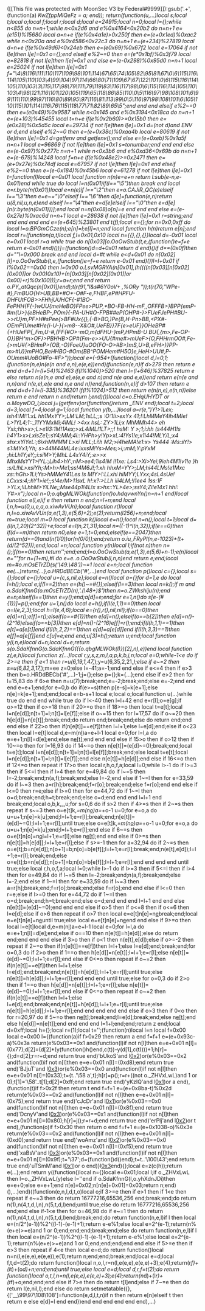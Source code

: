([[This file was protected with MoonSec V3 by Federal#9999]]):gsub('.+', (function(a) _KwZfppMlQeFz = a; end)); return(function(u,...)local s;local t;local o;local f;local r;local d;local e=24915;local n=0;local l={};while n<855 do n=n+1;while n<0x2d6 and e%0x4164<0x20b2 do n=n+1 e=(e*151)%15680 local a=n+e if(e%0x4a1e)>0x250f then e=(e+0x1ed)%0xac2 while n<0x20a and e%0x4586<0x22c3 do n=n+1 e=(e+234)%27819 local d=n+e if(e%0x49d6)<0x24eb then e=(e*0x69)%0x67f2 local e=17064 if not l[e]then l[e]=0x1 o={};end elseif e%2~=0 then e=(e*0x1bf)%0x3f79 local e=82818 if not l[e]then l[e]=0x1 end else e=(e-0x298)%0x95d0 n=n+1 local e=25024 if not l[e]then l[e]=0x1 f="\4\8\116\111\110\117\109\98\101\114\67\65\74\105\82\95\81\67\0\6\115\116\114\105\110\103\4\99\104\97\114\66\80\71\109\67\67\122\101\0\6\115\116\114\105\110\103\3\115\117\98\79\111\79\119\83\116\117\98\0\6\115\116\114\105\110\103\4\98\121\116\101\120\105\119\65\118\86\85\110\0\5\116\97\98\108\101\6\99\111\110\99\97\116\80\89\95\97\116\81\113\99\0\5\116\97\98\108\101\6\105\110\115\101\114\116\76\115\118\77\71\82\89\65\5";end end end elseif e%2~=0 then e=(e*0x49)%0x9587 while n<0x145 and e%0x3194<0x18ca do n=n+1 e=(e+103)%45455 local t=n+e if(e%0x2b60)>=0x15b0 then e=(e*0x28)%0x5d5c local e=29734 if not l[e]then l[e]=0x1 d=(not d)and _ENV or d;end elseif e%2~=0 then e=(e+0x38c)%0xaa4b local e=80619 if not l[e]then l[e]=0x1 d=getfenv and getfenv();end else e=(e+0xeb)%0x1a5f n=n+1 local e=96869 if not l[e]then l[e]=0x1 s=tonumber;end end end else e=(e-0x97)%0x277c n=n+1 while n<0x3b6 and e%0xd36<0x69b do n=n+1 e=(e-679)%14248 local f=n+e if(e%0x48e2)>=0x2471 then e=(e+0x27e)%0x74df local e=67957 if not l[e]then l[e]=0x1 end elseif e%2~=0 then e=(e-0x184)%0x45b6 local e=61278 if not l[e]then l[e]=0x1 t=function(l)local e=0x01 local function n(n)e=e+n return l:sub(e-n,e-0x01)end while true do local l=n(0x01)if(l=="\5")then break end local e=r.byte(n(0x01))local e=n(e)if l=="\2"then e=o.CAJiR_QC(e)elseif l=="\3"then e=e~="\0"elseif l=="\6"then d[e]=function(e,n)return u(8,nil,u,n,e)end elseif l=="\4"then e=d[e]elseif l=="\0"then e=d[e][n(r.byte(n(0x01)))];end local n=n(0x08)o[n]=e end end end else e=(e-0x27e)%0xac6d n=n+1 local e=28638 if not l[e]then l[e]=0x1 r=string;end end end end end e=(e+645)%23801 end t(f);local e={};for n=0x0,0xff do local l=o.BPGmCCze(n);e[n]=l;e[l]=n;end local function h(n)return e[n];end local r=(function(a,t)local f,l=0x01,0x10 local n={{},{},{}}local d=-0x01 local e=0x01 local r=a while true do n[0x03][o.OoOwStub(t,e,(function()e=f+e return e-0x01 end)())]=(function()d=d+0x01 return d end)()if d==(0x0f)then d=""l=0x000 break end end local d=#t while e<d+0x01 do n[0x02][l]=o.OoOwStub(t,e,(function()e=f+e return e-0x01 end)())l=l+0x01 if l%0x02==0x00 then l=0x00 o.LsvMGRYA(n[0x01],(h((((n[0x03][n[0x02][0x00]]or 0x00)*0x10)+(n[0x03][n[0x02][0x01]]or 0x00)+r)%0x100)));r=a+r;end end return o.PY_atQqc(n[0x01])end);t(r(91,"I&s#6Y0oV+ ,%ORy  "));t(r(70,"W*Pe-#},FmBUO{H>UB,BB*#O*-O#F-e,FHBF,eP#HPFU-DHFUtFO*B>>FHhjUUHCF{-#1BO-FePHH{F{-}wUU{meHeB*O}FPee>PUP,**BO-FB-HH-mF,,OFFFB>}BPP{emP-#m{U>}{eBHeBP-,*POm}{-PA-UH#*O-FPB##eP(OHP#-}>FUeFJePH#BU->>rU}m,PF>H#s*Pee{>BF#Ux{{},{-B>*BO,)Pe{B,H-Pn>BB,<P*X#-OEm*P{Ume#H*e{i-U-}{>m8--X&O#,UeFB}}7F{e*>eUF}}*OHeBP#{+HUeFP{_Fm,U-#*,{FF{#O>-mO,m{dFHU-}mP,HPmB-U BU{,{*m>,Fe-OP-O}}BH^m>OF}>PBHHB*>OP#{Fm-e>>UU{#me#>mU*eF>{O,FHHrmOO#,Fe-{>mU#{>*BHm*P>{OB,-O*}FoeU}u*OO{FO-O>#B>}mS,U>B,eFH>}}PP-m>#U}}mP*HO,BeHHBO-#O*m{*BB^POMHem*#H5O}e,HeH>UU#,P*-OUmm#UoBO#Fo-#F>"));local e=(-954+(function()local d,l=0,1;(function(n,e)n(e(n and e,n),e(e,e))end)(function(e,n)if d>279 then return e end d=d+1 l=(l+54)%2463 if(l%1040)>520 then l=(l+646)%37825 return e else return n(e(n,e and e),e(e,e and n)and n(e and e,e))end return e(n(e and n,n)and n(e,e),e(e and n,e and n))end,function(n,e)if d>107 then return e end d=d+1 l=(l-335)%36201 if(l%1024)>512 then return e(n(n,e),e(n,n))else return e end return n end)return l;end)())local c=o.EHqUHYDT or o.MoywDO_l;local j=(getfenv)or(function()return _ENV end);local t=2;local d=3;local f=4;local g=1;local function y(b,...)local a=r(e,")Y!>1Lex; ish4:M!:1:xL hh1MxYY>;LM:LM;1sLL;;s :O:1!i>exYx 41;!:LhMMeY4ih4MIe! L>1YL4;1::_11YYMxMi;4iML! >4xx hsL: ZY>1Li;x MhMMh44> eh Yxi:;hh>x>;L>e1i3:1M!1Aex;>xL4iML!1LT>;;! hsM: Y >;1;i:hh (s444H1!s i:4Y1>x>LxisZe1;:sY4;MM;4i::YHPh>y!Yp>xL:4!Ys1!e;x1i44!MLY/L;x4 shx:xYiYeL:;6ixhMMMM L>xi MLL;Li!h M2;>i4heMA!e1:x> Ys444 :Ms:sY!> s1:MYx1;Yh; s>44M44ML4e:ixxsM!Ys>Mes;>i;:mM;Y:pYxM ;hi:Lh1Y;eY;;i:siM>Y;MhL L4xY4iY;:e>>x  MhxMsYY1>!YL:;Lih4>hY:;nM>ee4;1is4!M !!1xe: Ls4:>Xi>Yei;9ieh4M1!v1!e  }h :s/L!hL>xsiYh;:M>h>Me1;ss!4M6J!;1:xh hhxM=YY>;LM;hi44LMs!e1Mxc xs::hGh>1Li;Ys>hMMeY41Les !s M!Y>!:LLxhi hiMYY;LYxx;4sL4sUe! LCxxs:4;:hY1>ie!;;s!4e/M>11sxL  h!:x?:>LLh iii4LM;!l1ee4 1ss:1F >YLx;!iLhhM>YiLNe;;Mse44p1!4L!x s>hx::YL>4e>;ssY4;Zi!e14x1 hh!: Y#>x");local n=0;o.qbgMLWOk(function()o.hdqvwnYn()n=n+1 end)local function e(l,e)if e then return n end;n=l+n;end local l,n,h=u(0,u,e,a,o.xiwAvVUn);local function r()local n,l=o.xiwAvVUn(a,e(1,3),e(5,6)+2);e(2);return(l*256)+n;end;local m=true;local m=0 local function k()local e=n();local n=n();local t=1;local d=(l(n,1,20)*(2^32))+e;local e=l(n,21,31);local n=((-1)^l(n,32));if(e==0)then if(d==m)then return n*0;else e=1;t=0;end;elseif(e==2047)then return(d==0)and(n*(1/0))or(n*(0/0));end;return o.iu_FRyPl(n,e-1023)*(t+(d/(2^52)));end;local _=n;local function y(n)local l;if(not n)then n=_();if(n==0)then return'';end;end;l=o.OoOwStub(a,e(1,3),e(5,6)+n-1);e(n)local e=""for n=(1+m),#l do e=e..o.OoOwStub(l,n,n)end return e;end;local m=#o.mOsETrZD(s('\49.\48'))~=1 local e=n;local function ee(...)return{...},o.HRDdBECb('#',...)end local function p()local c={};local s={};local e={};local u={c,s,nil,e};local e=n()local a={}for d=1,e do local l=h();local e;if(l==2)then e=(h()~=#{});elseif(l==3)then local n=k();if m and o.SdaKfnnG(o.mOsETrZD(n),'.(\48+)$')then n=o.ZWkshiju(n);end e=n;elseif(l==1)then e=y();end;a[d]=e;end;for e=1,n()do s[e-(#{1})]=p();end;for u=1,n()do local e=h();if(l(e,1,1)==0)then local o=l(e,2,3);local h=l(e,4,6);local e={r(),r(),nil,nil};if(o==0)then e[d]=r();e[f]=r();elseif(o==#{1})then e[d]=n();elseif(o==b[2])then e[d]=n()-(2^16)elseif(o==b[3])then e[d]=n()-(2^16)e[f]=r();end;if(l(h,1,1)==1)then e[t]=a[e[t]]end if(l(h,2,2)==1)then e[d]=a[e[d]]end if(l(h,3,3)==1)then e[f]=a[e[f]]end c[u]=e;end end;u[3]=h();return u;end;local function y(l,n,e)local d=n;local d=e;return s(o.SdaKfnnG(o.SdaKfnnG(({o.qbgMLWOk(l)})[2],n),e))end local function z(_,e,h)local function z(...)local r,y,s,z,m,l,a,p,k,b,j,n;local e=0;while-1<e do if 2>=e then if e<1 then r=u(6,19,1,47,_);y=u(6,35,2,21,_);else if e~=2 then s=u(6,82,3,17,_);m=ee z=0;else l=-41;a=-1;end end else if e<=4 then if e>3 then b=o.HRDdBECb('#',...)-1;j={};else p={};k={...};end else if e>2 then for l=15,83 do if 6>e then n=u(7);break;end;e=-2;break;end;else e=-2;end end end e=e+1;end;for e=0,b do if(e>=s)then p[e-s]=k[e+1];else n[e]=k[e+1];end;end;local e=b-s+1 local e;local o;local function u(...)while true do end end while true do if l<-40 then l=l+42 end e=r[l];o=e[g];if o>=12 then if o>=18 then if 20>=o then if 18>=o then local t=e[t];local l=n[e[d]];n[t+1]=l;n[t]=l[e[f]];else if o~=15 then for l=17,57 do if o~=20 then h[e[d]]=n[e[t]];break;end;do return end;break;end;else do return end;end end else if 22>o then if(n[e[t]]==e[f])then l=l+1;else l=e[d];end;else if o<23 then local l=e[t]local d,e=m(n[l](c(n,l+1,e[d])))a=e+l-1 local e=0;for l=l,a do e=e+1;n[l]=d[e];end;else n[e[t]]();end end end else if 15>o then if o>12 then if 10~=o then for l=16,93 do if 14~=o then n[e[t]]=(e[d]~=0);break;end;local t=e[t];local l=n[e[d]];n[t+1]=l;n[t]=l[e[f]];break;end;else local t=e[t];local l=n[e[d]];n[t+1]=l;n[t]=l[e[f]];end else n[e[t]]=h[e[d]];end else if 16<=o then if 12<=o then repeat if 17>o then local r,h,o,f,a;local l=0;while l>-1 do if l>=3 then if 5<=l then if l>4 then for e=49,84 do if l~=5 then l=-2;break;end;n(a,f);break;end;else l=-2;end else if 1~=l then for e=33,59 do if l~=3 then a=r[h];break;end;f=r[o];break;end;else f=r[o];end end else if l<=0 then r=e;else if l>=0 then for e=44,72 do if 1~=l then o=d;break;end;h=t;break;end;else o=d;end end end l=l+1 end break;end;local o,b,k,_,u;for s=0,6 do if s>2 then if 4>=s then if 2~=s then repeat if s~=3 then o=e[t]k,_=m(n[o](c(n,o+1,e[d])))a=_+o-1 u=0;for e=o,a do u=u+1;n[e]=k[u];end;l=l+1;e=r[l];break;end;n[e[t]]=(e[d]~=0);l=l+1;e=r[l];until true;else o=e[t]k,_=m(n[o](c(n,o+1,e[d])))a=_+o-1 u=0;for e=o,a do u=u+1;n[e]=k[u];end;l=l+1;e=r[l];end else if 6~=s then o=e[t]n[o]=n[o](c(n,o+1,a))l=l+1;e=r[l];else n[e[t]]();end end else if 0>=s then n[e[t]]=h[e[d]];l=l+1;e=r[l];else if s>=-1 then for a=32,94 do if 2~=s then o=e[t];b=n[e[d]];n[o+1]=b;n[o]=b[e[f]];l=l+1;e=r[l];break;end;n(e[t],e[d]);l=l+1;e=r[l];break;end;else o=e[t];b=n[e[d]];n[o+1]=b;n[o]=b[e[f]];l=l+1;e=r[l];end end end end until true;else local r,h,o,f,a;local l=0;while l>-1 do if l>=3 then if 5<=l then if l>4 then for e=49,84 do if l~=5 then l=-2;break;end;n(a,f);break;end;else l=-2;end else if 1~=l then for e=33,59 do if l~=3 then a=r[h];break;end;f=r[o];break;end;else f=r[o];end end else if l<=0 then r=e;else if l>=0 then for e=44,72 do if 1~=l then o=d;break;end;h=t;break;end;else o=d;end end end l=l+1 end end else n[e[t]]=(e[d]~=0);end end end else if o>5 then if o<=8 then if o<=6 then l=e[d];else if o>6 then repeat if o>7 then local e=e[t]n[e]=n[e](c(n,e+1,a))break;end;local e=e[t]n[e]=n[e](c(n,e+1,a))until true;else local e=e[t]n[e]=n[e](c(n,e+1,a))end end else if 9>=o then local l=e[t]local d,e=m(n[l](c(n,l+1,e[d])))a=e+l-1 local e=0;for l=l,a do e=e+1;n[l]=d[e];end;else if o==10 then n[e[t]]=h[e[d]];else do return end;end end end else if 3>o then if o<1 then n(e[t],e[d]);else if o>=-2 then repeat if 2~=o then if(n[e[t]]==e[f])then l=l+1;else l=e[d];end;break;end;for o=0,3 do if 2>o then if 1==o then h[e[d]]=n[e[t]];l=l+1;e=r[l];else n[e[t]]=(e[d]~=0);l=l+1;e=r[l];end else if 0<=o then repeat if o~=2 then if(n[e[t]]==e[f])then l=l+1;else l=e[d];end;break;end;n[e[t]]=h[e[d]];l=l+1;e=r[l];until true;else n[e[t]]=h[e[d]];l=l+1;e=r[l];end end end until true;else for o=0,3 do if 2>o then if 1==o then h[e[d]]=n[e[t]];l=l+1;e=r[l];else n[e[t]]=(e[d]~=0);l=l+1;e=r[l];end else if 0<=o then repeat if o~=2 then if(n[e[t]]==e[f])then l=l+1;else l=e[d];end;break;end;n[e[t]]=h[e[d]];l=l+1;e=r[l];until true;else n[e[t]]=h[e[d]];l=l+1;e=r[l];end end end end end else if o>3 then if 0<o then for r=20,97 do if 5~=o then n[e[t]]();break;end;l=e[d];break;end;else n[e[t]]();end else h[e[d]]=n[e[t]];end end end end l=1+l;end;end;return z end;local d=0xff;local h={};local r=(1);local t='';(function(n)local l=n local f=0x00 local e=0x00 l={(function(a)if f>0x29 then return a end f=f+1 e=(e+0x93c-a)%0x3a return(e%0x03==0x1 and(function(l)if not n[l]then e=e+0x01 n[l]=(0x77);d[2]=(d[2]*(y(function()h()end,c(t))-y(d[1],c(t))))+1;h[r]={};d=d[2];r=r+d;end return true end)'bUkoS'and l[0x2](0x115+a))or(e%0x03==0x2 and(function(l)if not n[l]then e=e+0x01 n[l]=(0xd8);end return true end)'BJjuT'and l[0x3](a+0x1d8))or(e%0x03==0x0 and(function(l)if not n[l]then e=e+0x01 n[l]=(0x33);t={t..'\58 a',t};h[r]=p();r=r+((not o._ZHVxLwL)and 1 or 0);t[1]='\58'..t[1];d[2]=0xff;end return true end)'yKzIQ'and l[0x1](a+0x252))or a end),(function(t)if f>0x2f then return t end f=f+1 e=(e+0x8ba-t)%0x2d return(e%0x03==0x2 and(function(l)if not n[l]then e=e+0x01 n[l]=(0x75);end return true end)'cJcDr'and l[0x1](0x244+t))or(e%0x03==0x0 and(function(l)if not n[l]then e=e+0x01 n[l]=(0x8f);end return true end)'DcnyV'and l[0x3](t+0x315))or(e%0x03==0x1 and(function(l)if not n[l]then e=e+0x01 n[l]=(0x80);h[r]=j();r=r+d;end return true end)'erPlj'and l[0x2](t+0x91))or t end),(function(o)if f>0x30 then return o end f=f+1 e=(e+0x1038-o)%0x3e return(e%0x03==0x2 and(function(l)if not n[l]then e=e+0x01 n[l]=(0xd0);end return true end)'woAmz'and l[0x2](0x201+o))or(e%0x03==0x0 and(function(l)if not n[l]then e=e+0x01 n[l]=(0xf5);end return true end)'xaBsV'and l[0x3](o+0x2ea))or(e%0x03==0x1 and(function(l)if not n[l]then e=e+0x01 n[l]=(0x9f);t='\37';d={function()d()end};t=t..'\100\43';end return true end)'uTSmM'and l[0x1](o+0x3cd))or o end)}l[0x3](0x19cf)end){};local e=z(c(h));return e(...);end return y((function()local n={}local e=0x01;local l;if o._ZHVxLwL then l=o._ZHVxLwL(y)else l=''end if o.SdaKfnnG(l,o.yhXdnJDi)then e=e+0;else e=e+1;end n[e]=0x02;n[n[e]+0x01]=0x03;return n;end)(),...)end)((function(e,n,l,d,t,o)local o;if 3>=e then if e>1 then if 1<e then repeat if e~=3 then do return 16777216,65536,256 end;break;end;do return n(1),n(4,t,d,l,n),n(5,t,d,l)end;until true;else do return 16777216,65536,256 end;end else if-1<e then for o=46,98 do if e~=1 then do return n(1),n(4,t,d,l,n),n(5,t,d,l)end;break;end;do return function(n,e,l)if l then local e=(n/2^(e-1))%2^((l-1)-(e-1)+1);return e-e%1;else local e=2^(e-1);return(n%(e+e)>=e)and 1 or 0;end;end;end;break;end;else do return function(n,e,l)if l then local e=(n/2^(e-1))%2^((l-1)-(e-1)+1);return e-e%1;else local e=2^(e-1);return(n%(e+e)>=e)and 1 or 0;end;end;end;end end else if 5>=e then if e>3 then repeat if 4<e then local e=d;do return function()local n=n(l,e(e,e),e(e,e));e(1);return n;end;end;break;end;local e=d;local f,t,d=t(2);do return function()local n,o,l,r=n(l,e(e,e),e(e,e)+3);e(4);return(r*f)+(l*t)+(o*d)+n;end;end;until true;else local e=d;local d,r,f=t(2);do return function()local o,t,l,n=n(l,e(e,e),e(e,e)+3);e(4);return(n*d)+(l*r)+(t*f)+o;end;end;end else if 7>e then do return t[l]end;else if 7~=e then do return l(e,nil,l);end else do return setmetatable({},{['__\99\97\108\108']=function(e,d,l,t,n)if n then return e[n]elseif t then return e else e[d]=l end end})end end end end end end),...)
